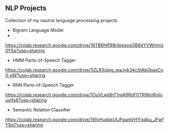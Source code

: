 ## NLP Projects
Collection of my nautral language processing projects

- Bigram Language Model
- 
https://colab.research.google.com/drive/18TBRHIf98riIppxosGB8dYVWhmjz0YSq?usp=sharing

- HMM Parts-of-Speech Tagger

https://colab.research.google.com/drive/1jZLRXqjpg_waJyb34cXlAb0baxCoX-pW?usp=sharing

- RNN Parts-of-Speech Tagger

https://colab.research.google.com/drive/1OuVLwldhT1rgA9RqF0TRWmRniicusHs6?usp=sharing

- Semantic Relation Classifier

https://colab.research.google.com/drive/16foHudxkUtJFqamVHYlxdku_JFwfY8xI?usp=sharing
